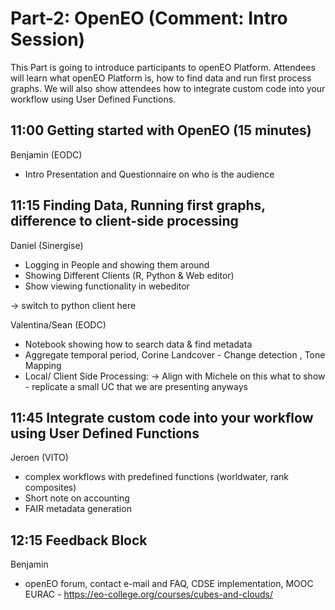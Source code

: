 # Part-2: OpenEO (Comment: Intro Session)

This Part is going to introduce participants to openEO Platform. Attendees will learn what openEO Platform is, how to find data and run first process graphs. 
We will also show attendees how to integrate custom code into your workflow using User Defined Functions.

## 11:00 Getting started with OpenEO (15 minutes) 
Benjamin (EODC)

- Intro Presentation and Questionnaire on who is the audience


## 11:15 Finding Data, Running first graphs, difference to client-side processing

Daniel (Sinergise)
- Logging in People and showing them around
- Showing Different Clients (R, Python & Web editor)
- Show viewing functionality in webeditor  

-> switch to python client here

Valentina/Sean (EODC)

- Notebook showing how to search data & find metadata
- Aggregate temporal period, Corine Landcover - Change detection , Tone Mapping
- Local/ Client Side Processing: → Align with Michele on this what to show - replicate a small UC that we are presenting anyways


## 11:45 Integrate custom code into your workflow using User Defined Functions 
Jeroen (VITO)
  
- complex workflows with predefined functions (worldwater, rank composites)
- Short note on accounting
- FAIR metadata generation


## 12:15 Feedback Block
Benjamin
- openEO forum, contact e-mail and FAQ, CDSE implementation, MOOC EURAC - https://eo-college.org/courses/cubes-and-clouds/ 




